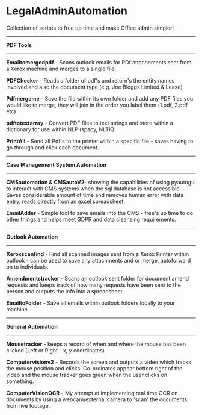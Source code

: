 # LegalAdminAutomation
Collection of scripts to free up time and make Office admin simpler!

_______________________________________________________

**PDF Tools**
_____________

**Emailtomergedpdf** - Scans outlook emails for PDf attachements sent from a Xerox machine and merges to a single file.

**PDFChecker** - Reads a folder of pdf's and return's the entity names involved and also the document type (e.g. Joe Bloggs Limited & Lease)

**Pdfmergeme** - Save the file within its own folder and add any PDF files you would like to merge, they will join in the order you label them (1.pdf, 2.pdf etc)

**pdftotextarray** - Convert PDF files to text strings and store within a dictionary for use within NLP (spacy, NLTK)

**PrintAll** - Send all Pdf's to the printer within a specific file - saves having to go through and click each document. 
_____________

**Case Management System Automation**
_____________

**CMSautomation & CMSautoV2**- showing the capabilities of using pyautogui to interact with CMS systems when the sql database is not accessible. - Saves considerable amount of time and removes human error with data entry, reads directly from an excel spreadsheet. 

**EmailAdder** - Simple tool to save emails into the CMS - free's up time to do other things and helps meet GDPR and data cleansing requirements. 
_____________

**Outlook Automation**
_____________

**Xeroxscanfind** - Find all scanned images sent from a Xerox Printer within outlook - can be used to save any attachments and or merge, autoforward on to individuals.

**Amendmentstracker** - Scans an outlook sent folder for document amend requests and keeps track of how many requests have been sent to the person and outputs the info into a spreadsheet.

**EmailtoFolder** - Save all emails within outlook folders locally to your machine.

_____________

**General Automation**
_____________

**Mousetracker** - keeps a record of when and where the mouse has been clicked (Left or Right - x, y coordinates).

**Computervisionv2** - Records the screen and outputs a video which tracks the mouse position and clicks. Co-ordinates appear bottom right of the video and the mouse tracker goes green when the user clicks on something.

**ComputerVisionOCR** - My attempt at implementing real time OCR on documents by using a webcam/external camera to 'scan' the documents from live footage. 
